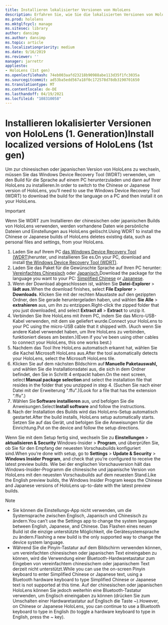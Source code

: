 ```yaml
---
title: Installieren lokalisierter Versionen von HoloLens
description: Erfahren Sie, wie Sie die lokalisierten Versionen von HoloLens (1. Generation) installieren, einschließlich chinesischer und japanischer Versionen.
ms.prod: hololens
ms.mktglfcycl: manage
ms.sitesec: library
author: dansimp
ms.author: dansimp
ms.topic: article
ms.localizationpriority: medium
ms.date: 9/16/2019
ms.reviewer: ''
manager: jarrettr
appliesto:
- HoloLens (1st gen)
ms.openlocfilehash: 74eb003aafd23218b90988abe113d35f1fc3035a
ms.sourcegitcommit: ad53ba5edd567a18f0c172578d78db3190701650
ms.translationtype: MT
ms.contentlocale: de-DE
ms.lasthandoff: 04/19/2021
ms.locfileid: "108310058"
---
```

# <a name="install-localized-versions-of-hololens-1st-gen"></a><span data-ttu-id="e4b28-103">Installieren lokalisierter Versionen von HoloLens (1. Generation)</span><span class="sxs-lookup"><span data-stu-id="e4b28-103">Install localized versions of HoloLens (1st gen)</span></span>

<span data-ttu-id="e4b28-104">Um zur chinesischen oder japanischen Version von HoloLens zu wechseln, müssen Sie das Windows Device Recovery Tool (WDRT) verwenden, um den Build für die Sprache auf einem PC herunterzuladen und dann auf Ihrer HoloLens zu installieren.</span><span class="sxs-lookup"><span data-stu-id="e4b28-104">In order to switch to the Chinese or Japanese version of HoloLens, you’ll need to use the Windows Device Recovery Tool (WDRT) to download the build for the language on a PC and then install it on your HoloLens.</span></span>

> [!IMPORTANT]
> <span data-ttu-id="e4b28-105">Wenn Sie WDRT zum Installieren der chinesischen oder japanischen Builds von HoloLens verwenden, werden vorhandene Daten wie persönliche Dateien und Einstellungen aus HoloLens gelöscht.</span><span class="sxs-lookup"><span data-stu-id="e4b28-105">Using WDRT to install the Chinese or Japanese builds of HoloLens deletes existing data, such as personal files and settings, from your HoloLens.</span></span> 

1. <span data-ttu-id="e4b28-106">Laden Sie auf Ihrem PC [das Windows Device Recovery Tool (WDRT)](https://support.microsoft.com/help/12379)herunter, und installieren Sie es.</span><span class="sxs-lookup"><span data-stu-id="e4b28-106">On your PC, download and install [the Windows Device Recovery Tool (WDRT)](https://support.microsoft.com/help/12379).</span></span>
1. <span data-ttu-id="e4b28-107">Laden Sie das Paket für die Gewünschte Sprache auf Ihren PC herunter: [Vereinfachtes Chinesisch](https://aka.ms/hololensdownload-ch) oder [Japanisch.](https://aka.ms/hololensdownload-jp)</span><span class="sxs-lookup"><span data-stu-id="e4b28-107">Download the package for the language you want to your PC:  [Simplified Chinese](https://aka.ms/hololensdownload-ch) or [Japanese](https://aka.ms/hololensdownload-jp).</span></span>
1. <span data-ttu-id="e4b28-108">Wenn der Download abgeschlossen ist, wählen Sie **Datei-Explorer**  >  **lädt aus.**</span><span class="sxs-lookup"><span data-stu-id="e4b28-108">When the download finishes, select **File Explorer** > **Downloads**.</span></span> <span data-ttu-id="e4b28-109">Klicken Sie mit der rechten Maustaste auf den gezippten Ordner, den Sie gerade heruntergeladen haben, und wählen **Sie Alle**  >  **extrahieren** aus, um ihn zu entzippen.</span><span class="sxs-lookup"><span data-stu-id="e4b28-109">Right-click the zipped folder that you just downloaded, and select **Extract all** > **Extract** to unzip it.</span></span>
1. <span data-ttu-id="e4b28-110">Verbinden Sie Ihre HoloLens mit ihrem PC, indem Sie das Micro-USB-Kabel verwenden, mit dem sie geliefert wurde.</span><span class="sxs-lookup"><span data-stu-id="e4b28-110">Connect your HoloLens to your PC using the micro-USB cable that it shipped with.</span></span> <span data-ttu-id="e4b28-111">(Auch wenn Sie andere Kabel verwendet haben, um Ihre HoloLens zu verbinden, funktioniert dieses am besten.)</span><span class="sxs-lookup"><span data-stu-id="e4b28-111">(Even if you've been using other cables to connect your HoloLens, this one works best.)</span></span>
1. <span data-ttu-id="e4b28-112">Nachdem das Tool Ihre HoloLens automatisch erkannt hat, wählen Sie die Kachel Microsoft HoloLens aus.</span><span class="sxs-lookup"><span data-stu-id="e4b28-112">After the tool automatically detects your HoloLens, select the Microsoft HoloLens tile.</span></span>
1. <span data-ttu-id="e4b28-113">Klicken Sie auf dem nächsten Bildschirm auf **Manuelle Paketauswahl,**   und wählen Sie die Installationsdatei aus, die sich in dem Ordner befindet, den Sie in Schritt 4 entpackt haben.</span><span class="sxs-lookup"><span data-stu-id="e4b28-113">On the next screen, select **Manual package selection** and select the installation file that resides in the folder that you unzipped in step 4.</span></span> <span data-ttu-id="e4b28-114">(Suchen Sie nach einer Datei mit der Erweiterung ".ffu".)</span><span class="sxs-lookup"><span data-stu-id="e4b28-114">(Look for a file that has the extension “.ffu”.)</span></span> 
1. <span data-ttu-id="e4b28-115">Wählen Sie **Software installieren** aus, und befolgen Sie die Anweisungen.</span><span class="sxs-lookup"><span data-stu-id="e4b28-115">Select **Install software** and follow the instructions.</span></span> 
1. <span data-ttu-id="e4b28-116">Nach der Installation des Builds wird das HoloLens-Setup automatisch gestartet.</span><span class="sxs-lookup"><span data-stu-id="e4b28-116">After the build installs, HoloLens setup automatically starts.</span></span> <span data-ttu-id="e4b28-117">Setzen Sie auf das Gerät, und befolgen Sie die Anweisungen für die Einrichtung.</span><span class="sxs-lookup"><span data-stu-id="e4b28-117">Put on the device and follow the setup directions.</span></span> 

<span data-ttu-id="e4b28-118">Wenn Sie mit dem Setup fertig sind, wechseln Sie zu **Einstellungen**  >  **aktualisieren & Security** Windows-Insider  >  **Program**, und überprüfen Sie, ob Sie für den Empfang der neuesten Vorschaubuilds konfiguriert sind.</span><span class="sxs-lookup"><span data-stu-id="e4b28-118">When you’re done with setup, go to **Settings** > **Update & Security** > **Windows Insider Program**, and check that you’re configured to receive the latest preview builds.</span></span> <span data-ttu-id="e4b28-119">Wie bei der englischen Vorschauversion hält das Windows-Insider-Programm die chinesische und japanische Version von HoloLens mit den neuesten Vorschaubuilds auf dem neuesten Stand.</span><span class="sxs-lookup"><span data-stu-id="e4b28-119">Like the English preview builds, the Windows Insider Program keeps the Chinese and Japanese versions of HoloLens up-to-date with the latest preview builds.</span></span>

> [!NOTE]
>  
> - <span data-ttu-id="e4b28-120">Sie können die Einstellungs-App nicht verwenden, um die Systemsprache zwischen Englisch, Japanisch und Chinesisch zu ändern.</span><span class="sxs-lookup"><span data-stu-id="e4b28-120">You can’t use the Settings app to change the system language between English, Japanese, and Chinese.</span></span> <span data-ttu-id="e4b28-121">Das Flashen eines neuen Build ist die einzige unterstützte Möglichkeit, die Gerätesystemsprache zu ändern.</span><span class="sxs-lookup"><span data-stu-id="e4b28-121">Flashing a new build is the only supported way to change the device system language.</span></span>
> - <span data-ttu-id="e4b28-122">Während Sie die Pinyin-Tastatur auf dem Bildschirm verwenden können, um vereinfachten chinesischen oder japanischen Text eineingaben zu können, wird die Verwendung einer Bluetooth-Hardwaretastatur zum Eingeben von vereinfachtem chinesischem oder japanischem Text derzeit nicht unterstützt.</span><span class="sxs-lookup"><span data-stu-id="e4b28-122">While you can use the on-screen Pinyin keyboard to enter Simplified Chinese or Japanese text, using a Bluetooth hardware keyboard to type Simplified Chinese or Japanese text is not supported at this time.</span></span>  <span data-ttu-id="e4b28-123">Auf der chinesischen oder japanischen HoloLens können Sie jedoch weiterhin eine Bluetooth-Tastatur verwenden, um Englisch eineingaben zu können (drücken Sie zum Umschalten einer Hardwaretastatur auf Englisch die Taste ~).</span><span class="sxs-lookup"><span data-stu-id="e4b28-123">However, on Chinese or Japanese HoloLens, you can continue to use a Bluetooth keyboard to type in English (to toggle a hardware keyboard to type in English, press the ~ key).</span></span>
